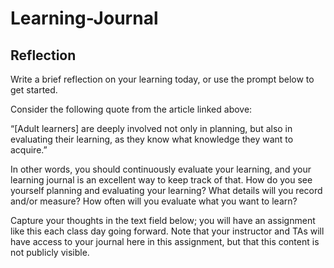 # Learning-Journal

## Reflection

Write a brief reflection on your learning today, or use the prompt below to get started.

Consider the following quote from the article linked above:

“[Adult learners] are deeply involved not only in planning, but also in evaluating their learning, as they know what knowledge they want to acquire.”

In other words, you should continuously evaluate your learning, and your learning journal is an excellent way to keep track of that. How do you see yourself planning and evaluating your learning? What details will you record and/or measure? How often will you evaluate what you want to learn?

Capture your thoughts in the text field below; you will have an assignment like this each class day going forward. Note that your instructor and TAs will have access to your journal here in this assignment, but that this content is not publicly visible.
